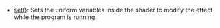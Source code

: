 * [set()](py5shader_set): Sets the uniform variables inside the shader to modify the effect while the program is running.

